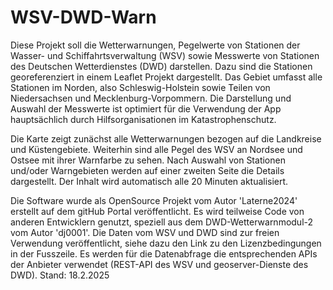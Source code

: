 # WSV-DWD-Warn

Diese Projekt soll die Wetterwarnungen, Pegelwerte von Stationen der Wasser- und Schiffahrtsverwaltung (WSV) sowie Messwerte von Stationen des Deutschen Wetterdienstes (DWD) darstellen. Dazu sind die Stationen georeferenziert in einem Leaflet Projekt dargestellt. Das Gebiet umfasst alle Stationen im Norden, also Schleswig-Holstein sowie Teilen von Niedersachsen und Mecklenburg-Vorpommern. Die Darstellung und Auswahl der Messwerte ist optimiert für die Verwendung der App hauptsächlich durch Hilfsorganisationen im Katastrophenschutz.

Die Karte zeigt zunächst alle Wetterwarnungen bezogen auf die Landkreise und Küstengebiete. Weiterhin sind alle Pegel des WSV an Nordsee und Ostsee mit ihrer Warnfarbe zu sehen. Nach Auswahl von Stationen und/oder Warngebieten werden auf einer zweiten Seite die Details dargestellt. Der Inhalt wird automatisch alle 20 Minuten aktualisiert.

Die Software wurde als OpenSource Projekt vom Autor 'Laterne2024' erstellt auf dem gitHub Portal veröffentlicht. Es wird teilweise Code von anderen Entwicklern genutzt, speziell aus dem DWD-Wetterwarnmodul-2 vom Autor 'dj0001'. Die Daten vom WSV und DWD sind zur freien Verwendung veröffentlicht, siehe dazu den Link zu den Lizenzbedingungen in der Fusszeile. Es werden für die Datenabfrage die entsprechenden APIs der Anbieter verwendet (REST-API des WSV und geoserver-Dienste des DWD).
Stand: 18.2.2025
